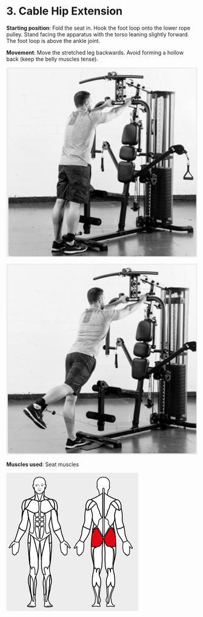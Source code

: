 # 3. Cable Hip Extension

__Starting position__: Fold the seat in. Hook the foot loop onto the lower rope pulley. Stand facing the apparatus with the torso leaning slightly forward. The foot loop
is above the ankle joint.

__Movement__: Move the stretched leg backwards. Avoid forming a hollow back (keep
the belly muscles tense).

![001](001.png)

![002](002.png)

__Muscles used__: Seat muscles

![003](003.png)
